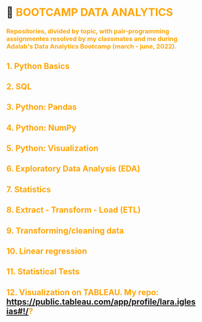 # 🚀 <font color=orange> BOOTCAMP DATA ANALYTICS

### Repositories, divided by topic, with pair-programming assignmentes resolved by my classmates and me during Adalab's Data Analytics Bootcamp (march - june, 2022).

## 1. Python Basics
## 2. SQL
## 3. Python: Pandas
## 4. Python: NumPy
## 5. Python: Visualization
## 6. Exploratory Data Analysis (EDA)
## 7. Statistics
## 8. Extract - Transform - Load (ETL)
## 9. Transforming/cleaning data
## 10. Linear regression
## 11. Statistical Tests
## 12. Visualization on TABLEAU. My repo: https://public.tableau.com/app/profile/lara.iglesias#!/?

